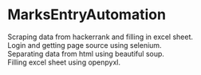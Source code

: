 # MarksEntryAutomation
Scraping data from hackerrank and filling in excel sheet.  
Login and getting page source using selenium.  
Separating data from html using beautiful soup.   
Filling excel sheet using openpyxl.
